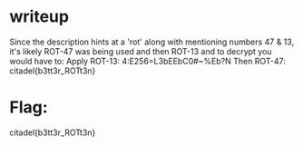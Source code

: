 # writeup
Since the description hints at a 'rot' along with mentioning numbers 47 & 13, it's likely ROT-47 was being used and then ROT-13 and to decrypt you would have to:
Apply ROT-13: 4:E256=L3bEEbC0#~%Eb?N
Then ROT-47: citadel{b3tt3r_ROTt3n}
# Flag: 
citadel{b3tt3r_ROTt3n}
